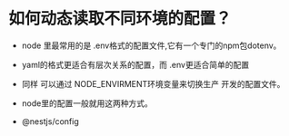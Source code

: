 # 如何动态读取不同环境的配置？

- node 里最常用的是 .env格式的配置文件,它有一个专门的npm包dotenv。

* yaml的格式更适合有层次关系的配置，而 .env更适合简单的配置
* 同样 可以通过 NODE_ENVIRMENT环境变量来切换生产 开发的配置文件。
* node里的配置一般就用这两种方式。

* @nestjs/config
